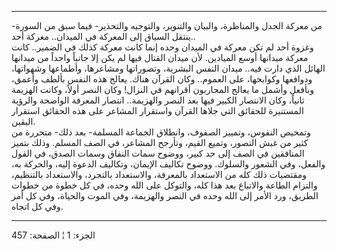 ------------------------------------------------------------------------

من معركة الجدل والمناظرة، والبيان والتنوير، والتوجيه والتحذير- فيما سبق
من السورة- ينتقل السياق إلى المعركة في الميدان.. معركة أحد..  
وغزوة أحد لم تكن معركة في الميدان وحده إنما كانت معركة كذلك في الضمير..
كانت معركة ميدانها أوسع الميادين. لأن ميدان القتال فيها لم يكن إلا جانباً
واحداً من ميدانها الهائل الذي دارت فيه.. ميدان النفس البشرية، وتصوراتها
ومشاعرها، وأطماعها وشهواتها، ودوافعها وكوابحها، على العموم.. وكان القرآن
هناك. يعالج هذه النفس بألطف وأعمق، وبأفعل وأشمل ما يعالج المحاربون
أقرانهم في النزال! وكان النصر أولاً، وكانت الهزيمة ثانياً، وكان الانتصار
الكبير فيها بعد النصر والهزيمة.. انتصار المعرفة الواضحة والرؤية
المستنيرة للحقائق التي جلاها القرآن واستقرار المشاعر على هذه الحقائق
استقرار اليقين.  
وتمحيص النفوس، وتمييز الصفوف، وانطلاق الجماعة المسلمة- بعد ذلك- متحررة
من كثير من غبش التصور، وتميع القيم، وتأرجح المشاعر، في الصف المسلم. وذلك
بتميز المنافقين في الصف إلى حد كبير، ووضوح سمات النفاق وسمات الصدق، في
القول والفعل، وفي الشعور والسلوك. ووضوح تكاليف الإيمان، وتكاليف الدعوة
إليه، والحركة به، ومقتضيات ذلك كله من الاستعداد بالمعرفة، والاستعداد
بالتجرد، والاستعداد بالتنظيم، والتزام الطاعة والاتباع بعد هذا كله،
والتوكل على الله وحده، في كل خطوة من خطوات الطريق، ورد الأمر إلى الله
وحده في النصر والهزيمة، وفي الموت والحياة، وفي كل أمر وفي كل اتجاه.

------------------------------------------------------------------------

الجزء: 1 ¦ الصفحة: 457
